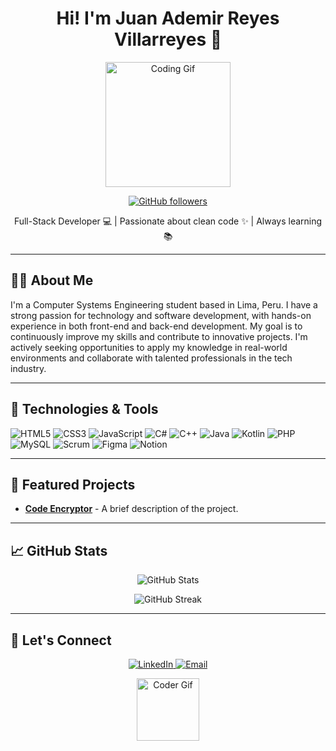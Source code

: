 <h1 align="center">Hi! I'm Juan Ademir Reyes Villarreyes 👋</h1>
<p align="center">
  <img src="https://i.giphy.com/media/v1.Y2lkPTc5MGI3NjExZXJxZ2E2eWMxMmZnYml0dzhhbGp1bTg4MnJjYXYyeDgxMDBpamgxcSZlcD12MV9pbnRlcm5hbF9naWZfYnlfaWQmY3Q9cw/tyImHKVcZxuJq/giphy.gif" width="200" alt="Coding Gif">
</p>

<p align="center">
  <a href="https://github.com/Jhonrv1998">
    <img src="https://img.shields.io/github/followers/Jhonrv1998?label=Followers&style=social" alt="GitHub followers">
  </a>
</p>

<p align="center">
  Full-Stack Developer 💻 | Passionate about clean code ✨ | Always learning 📚
</p>

---

## 👨‍💻 About Me

I'm a Computer Systems Engineering student based in Lima, Peru. I have a strong passion for technology and software development, with hands-on experience in both front-end and back-end development. My goal is to continuously improve my skills and contribute to innovative projects. I'm actively seeking opportunities to apply my knowledge in real-world environments and collaborate with talented professionals in the tech industry.

---

## 🚀 Technologies & Tools

![HTML5](https://img.shields.io/badge/-HTML5-E34F26?style=flat-square&logo=html5&logoColor=white)
![CSS3](https://img.shields.io/badge/-CSS3-1572B6?style=flat-square&logo=css3&logoColor=white)
![JavaScript](https://img.shields.io/badge/-JavaScript-F7DF1E?style=flat-square&logo=javascript&logoColor=black)
![C#](https://img.shields.io/badge/-C%23-239120?style=flat-square&logo=c-sharp&logoColor=white)
![C++](https://img.shields.io/badge/-C++-00599C?style=flat-square&logo=c%2B%2B&logoColor=white)
![Java](https://img.shields.io/badge/-Java-007396?style=flat-square&logo=java&logoColor=white)
![Kotlin](https://img.shields.io/badge/-Kotlin-0095D5?style=flat-square&logo=kotlin&logoColor=white)
![PHP](https://img.shields.io/badge/-PHP-777BB4?style=flat-square&logo=php&logoColor=white)
![MySQL](https://img.shields.io/badge/-MySQL-4479A1?style=flat-square&logo=mysql&logoColor=white)
![Scrum](https://img.shields.io/badge/-Scrum-6DB33F?style=flat-square&logo=scrum&logoColor=white)
![Figma](https://img.shields.io/badge/-Figma-F24E1E?style=flat-square&logo=figma&logoColor=white)
![Notion](https://img.shields.io/badge/-Notion-000000?style=flat-square&logo=notion&logoColor=white)

---

## 🌟 Featured Projects

- **[Code Encryptor](https://github.com/Jhonrv1998/EncriptadorDeCodigo)** - A brief description of the project.

---

## 📈 GitHub Stats

<p align="center">
  <img src="https://github-readme-stats.vercel.app/api?username=Jhonrv1998&show_icons=true&theme=radical" alt="GitHub Stats">
</p>

<p align="center">
  <img src="https://github-readme-streak-stats.herokuapp.com/?user=Jhonrv1998&theme=radical" alt="GitHub Streak">
</p>

---

## 🤝 Let's Connect

<p align="center">
  <a href="https://www.linkedin.com/in/juan-reyes-villarreyes-a90808293/">
    <img src="https://img.shields.io/badge/-LinkedIn-0077B5?style=for-the-badge&logo=linkedin&logoColor=white" alt="LinkedIn">
  </a>
  <a href="mailto:juan.reyes.villarreyes@gmail.com">
    <img src="https://img.shields.io/badge/-Email-D14836?style=for-the-badge&logo=gmail&logoColor=white" alt="Email">
  </a>
</p>

<p align="center">
  <img src="https://media.giphy.com/media/26tn33aiTi1jkl6H6/giphy.gif" width="100" alt="Coder Gif">
</p>
